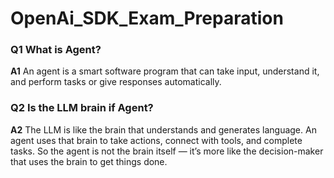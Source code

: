 # OpenAi_SDK_Exam_Preparation

### Q1 What is Agent?
**A1** An agent is a smart software program that can take input, understand it, and perform tasks or give responses automatically.
### Q2 Is the LLM brain if Agent?
**A2** The LLM is like the brain that understands and generates language. An agent uses that brain to take actions, connect with tools, and complete tasks. So the agent is        not the brain itself — it’s more like the decision-maker that uses the brain to get things done.

